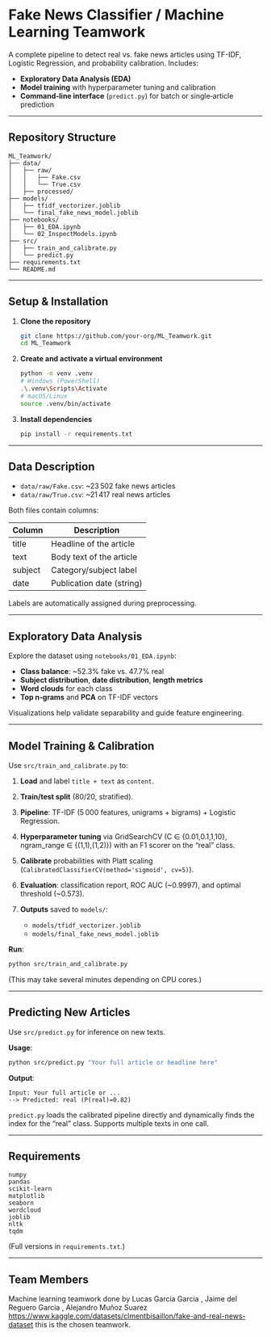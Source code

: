 # Fake News Classifier / Machine Learning Teamwork

A complete pipeline to detect real vs. fake news articles using TF-IDF, Logistic Regression, and probability calibration. Includes:

* **Exploratory Data Analysis (EDA)**
* **Model training** with hyperparameter tuning and calibration
* **Command‑line interface** (`predict.py`) for batch or single‑article prediction

---

## Repository Structure

```
ML_Teamwork/
├── data/
│   ├── raw/
│   │   ├── Fake.csv
│   │   └── True.csv
│   ├── processed/
├── models/
│   ├── tfidf_vectorizer.joblib
│   └── final_fake_news_model.joblib
├── notebooks/
│   ├── 01_EDA.ipynb
│   └── 02_InspectModels.ipynb
├── src/
│   ├── train_and_calibrate.py
│   └── predict.py
├── requirements.txt
└── README.md
```

---

## Setup & Installation

1. **Clone the repository**

   ```bash
   git clone https://github.com/your-org/ML_Teamwork.git
   cd ML_Teamwork
   ```

2. **Create and activate a virtual environment**

   ```bash
   python -m venv .venv
   # Windows (PowerShell)
   .\.venv\Scripts\Activate
   # macOS/Linux
   source .venv/bin/activate
   ```

3. **Install dependencies**

   ```bash
   pip install -r requirements.txt
   ```

---

## Data Description

* `data/raw/Fake.csv`: \~23 502 fake news articles
* `data/raw/True.csv`: \~21 417 real news articles

Both files contain columns:

| Column  | Description               |
| ------- | ------------------------- |
| title   | Headline of the article   |
| text    | Body text of the article  |
| subject | Category/subject label    |
| date    | Publication date (string) |

Labels are automatically assigned during preprocessing.

---

## Exploratory Data Analysis

Explore the dataset using `notebooks/01_EDA.ipynb`:

* **Class balance**: \~52.3% fake vs. 47.7% real
* **Subject distribution**, **date distribution**, **length metrics**
* **Word clouds** for each class
* **Top n‑grams** and **PCA** on TF-IDF vectors

Visualizations help validate separability and guide feature engineering.

---

## Model Training & Calibration

Use `src/train_and_calibrate.py` to:

1. **Load** and label `title + text` as `content`.
2. **Train/test split** (80/20, stratified).
3. **Pipeline**: TF-IDF (5 000 features, unigrams + bigrams) + Logistic Regression.
4. **Hyperparameter tuning** via GridSearchCV (C ∈ {0.01,0.1,1,10}, ngram\_range ∈ {(1,1),(1,2)}) with an F1 scorer on the “real” class.
5. **Calibrate** probabilities with Platt scaling (`CalibratedClassifierCV(method='sigmoid', cv=5)`).
6. **Evaluation**: classification report, ROC AUC (\~0.9997), and optimal threshold (\~0.573).
7. **Outputs** saved to `models/`:

   * `models/tfidf_vectorizer.joblib`
   * `models/final_fake_news_model.joblib`

**Run**:

```bash
python src/train_and_calibrate.py
```

(This may take several minutes depending on CPU cores.)

---

## Predicting New Articles

Use `src/predict.py` for inference on new texts.

**Usage**:

```bash
python src/predict.py "Your full article or headline here"
```

**Output**:

```
Input: Your full article or ...
--> Predicted: real (P(real)=0.82)
```

`predict.py` loads the calibrated pipeline directly and dynamically finds the index for the “real” class. Supports multiple texts in one call.

---

## Requirements

```text
numpy
pandas
scikit-learn
matplotlib
seaborn
wordcloud
joblib
nltk
tqdm

```

(Full versions in `requirements.txt`.)

---
## Team Members
Machine learning teamwork done by Lucas Garcia Garcia , Jaime del Reguero Garcia , Alejandro Muñoz Suarez
https://www.kaggle.com/datasets/clmentbisaillon/fake-and-real-news-dataset this is the chosen teamwork.
